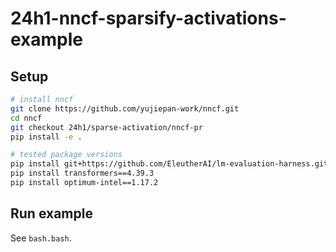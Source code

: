 # 24h1-nncf-sparsify-activations-example

## Setup

```bash
# install nncf
git clone https://github.com/yujiepan-work/nncf.git
cd nncf
git checkout 24h1/sparse-activation/nncf-pr
pip install -e .

# tested package versions
pip install git+https://github.com/EleutherAI/lm-evaluation-harness.git@906ef948dc8dbb4c84e1bb0f2861b1aba30ab533
pip install transformers==4.39.3
pip install optimum-intel==1.17.2
```

## Run example

See `bash.bash`.
